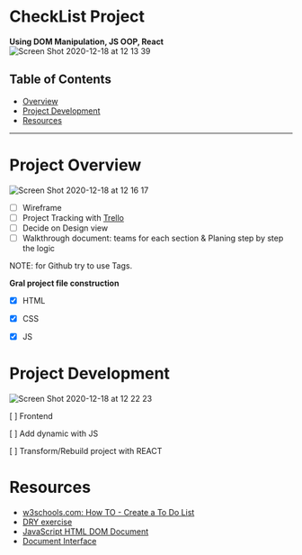 # CheckList Project
 **Using DOM Manipulation, JS OOP, React**
![Screen Shot 2020-12-18 at 12 13 39](https://user-images.githubusercontent.com/74352389/102608670-87572800-412a-11eb-9c46-494912f9d822.png)


## Table of Contents

- [Overview](#project-overview)
- [Project Development](#Project-development)
- [Resources](#resources)

---

# Project Overview
![Screen Shot 2020-12-18 at 12 16 17](https://user-images.githubusercontent.com/74352389/102608891-e74dce80-412a-11eb-8c9d-a08084402651.png)


- [ ] Wireframe
- [ ] Project Tracking with [Trello](https://trello.com/b/vQFtaVTw/checklist)
- [ ] Decide on Design view
- [ ] Walkthrough document: teams for each section & Planing step by step the logic 

 NOTE: for Github try to use Tags. 

**Gral project file construction**

- [x] HTML 
- [x] CSS 
- [x] JS 


# Project Development
![Screen Shot 2020-12-18 at 12 22 23](https://user-images.githubusercontent.com/74352389/102609427-bf129f80-412b-11eb-9252-8a71aeee4c46.png)

 [ ] Frontend

 [ ] Add dynamic with JS

 [ ] Transform/Rebuild project with REACT


# Resources

- [w3schools.com: How TO - Create a To Do List](https://www.w3schools.com/howto/howto_js_todolist.asp)
- [DRY exercise](https://codesandbox.io/s/dry-correction-forked-y0f4w?file=/src/index.js:0-415)
- [JavaScript HTML DOM Document](https://www.w3schools.com/js/js_htmldom_document.asp)
- [Document Interface](https://developer.mozilla.org/en-US/docs/Web/API/Document)
